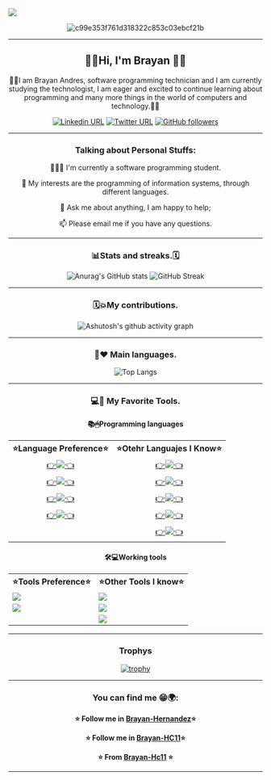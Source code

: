 <img src="https://komarev.com/ghpvc/?username=Brayan-Hc11&color=blue">
<div align="center">
  
![c99e353f761d318322c853c03ebcf21b](https://user-images.githubusercontent.com/118775234/233747561-7f1f6ab3-1ee1-4ea3-aef6-9404cd78d0e1.gif)
<!--![JzkswAdkC_uNUj7AySII3I8gjE6U3NlRRTUMPKqSK38](https://user-images.githubusercontent.com/118775234/208208524-a67a73d2-8cb4-49a2-9887-b3308eec045f.gif)-->
  
---
<h2> 🎸🎶Hi, I'm Brayan 🤟🏴</h2>
🧙‍♂️I am Brayan Andres, software programming technician and I am currently studying the technologist, I am eager and excited to continue learning about programming and many more things in the world of computers and technology.👋👊
  
[![Linkedin URL](https://img.shields.io/linkedin/url?color=blue&label=linkedin&logo=linkedin&url=https%3A%2F%2Ftwitter.com%2FBrayan_HC11)](https://twitter.com/Brayan_HC11?tab=followers)
[![Twitter URL](https://img.shields.io/twitter/url?color=blue&label=twitter&logo=twitter&url=https%3A%2F%2Ftwitter.com%2FBrayan_HC11)](https://twitter.com/Brayan_HC11?tab=followers)
[![GitHub followers](https://img.shields.io/github/followers/Brayan-Hc11.svg?style=social&label=Follow)](https://github.com/Brayan-Hc11?tab=followers)

---
  
### Talking about Personal Stuffs:

 👨🏽‍💻 I'm currently a software programming student.
  
 🤔 My interests are the programming of information systems, through different languages.
  
 💬 Ask me about anything, I am happy to help;
  
 📫 Please email me if you have any questions.

---
### 📊Stats and streaks.🗓
  ![Anurag's GitHub stats](https://github-readme-stats.vercel.app/api?username=Brayan-Hc11&show_icons=true&theme=radical)
  ![GitHub Streak](https://streak-stats.demolab.com/?user=Brayan-Hc11&show_icons=true&theme=radical)

---


### 🗓💥My contributions.
![Ashutosh's github activity graph](https://github-readme-activity-graph.cyclic.app/graph?username=Brayan-Hc11&theme=dracula)

---
###  👾❤ Main languages.
<!--![Top Langs](https://github-readme-stats.vercel.app/api/top-langs/?username=Brayan-Hc11&layout=compact&show_icons=true&theme=radical)-->
![Top Langs](https://github-readme-stats.vercel.app/api/top-langs/?username=Brayan-Hc11&langs_count=100&show_icons=true&theme=radical)

---
### 💻💼 My Favorite Tools.
  #### 📚🖱Programming languages
  <table>
  <!--Fila 1-->
    <tr>
      <th>⭐️Language Preference⭐️</th>
      <th>⭐️Otehr Languajes I Know⭐️</th>
    </tr>
  <!--Fila 2-->
    <tr align="center">
      <td>
        <a href="https://github.com/Brayan-Hc11/Practica_en_Python">
          👉<img src="https://img.shields.io/badge/-Python-blue?style=flat&logo=python&logoColor=white">👈
        </a>
      </td>
      <td>
        <a href="https://github.com/Brayan-Hc11/Practica_en_JavaScript">
          👉<img src="https://img.shields.io/badge/-JavaScript-yellow?style=flat&logo=JavaScript&logoColor=white">👈
        </a>
      </td>
    </tr>
  <!--Fila 3-->
    <tr align="center">
      <td>
          <a href="https://github.com/Brayan-Hc11/Practica_en_HTML">
            👉<img src="https://img.shields.io/badge/-HTML5-orange?style=flat&logo=html5&logoColor=white">👈
          </a>
      </td>
      <td>
          <a href="https://github.com/Brayan-Hc11/Pruebas_C-">
            👉<img src="https://img.shields.io/badge/-c-green?style=flat&logo=c#&logoColor=white">👈
          </a>
      </td>
    </tr>
    <!--Fila 4-->
    <tr align="center">
       <td>
         <a href="https://github.com/Brayan-Hc11/Practica_en_PHP">
          👉<img src="https://img.shields.io/badge/-PHP-purple?style=flat&logo=PHP&logoColor=white">👈
         </a>
       </td>
       <td>
         <a href="https://github.com/Brayan-Hc11/MarkDown">
           👉<img src="https://img.shields.io/badge/-MarkDown-white?style=flat&logo=MarkDown&logoColor=black">👈
         </a>
       </td>
    </tr>
    <!--Fila 5-->
      <tr align="center">
       <td>
         <a href="https://github.com/Brayan-Hc11/Practica_en_css3">
        👉<img src="https://img.shields.io/badge/-CSS3-purple?style=flat&logo=CSS3&logoColor=white">👈</li>
         </a>
       </td>
       <td>
         <a href="https://github.com/Brayan-Hc11/terminal">
        👉<img src="https://img.shields.io/badge/-Terminal-black?style=flat&logo=Terminal&logoColor=white">👈</li>
       </td>
    </tr>
    <!--Fila 6 -->
    <tr align="center">
       <td>
         </a>
       </td>
       <td>
         <a href="https://github.com/Brayan-Hc11/Java">
        👉<img src="https://img.shields.io/badge/-Java-red?style=flat&logo=Java&logoColor=white">👈</li>
       </td>
    </tr>     
</table>
  
#### 🛠💻Working tools
  <table>  
  <!--Fila 1-->
    <tr align="center">
      <th>⭐️Tools Preference⭐️</th>
      <th>⭐️Other Tools I know⭐️</th>
    </tr>
  <!--Fila 2-->
    <tr aling="center">
       <td><img src="http://img.shields.io/badge/-VS%20Code-007ACC?style=flat&logo=visual%20studio%20code&logoColor=white"></td>
       <td><img src="http://img.shields.io/badge/-Git-F1502F?style=flat&logo=git&logoColor=FFFFFF"></td>
    </tr>
  <!--Fila 3-->
    <tr aling="center">
      <td><img src="http://img.shields.io/badge/-Github-000000?style=flat&logo=github&logoColor=FFFFFF"></td>
      <td><img src="https://img.shields.io/badge/-React-000000?style=flat&logo=react&logoColor=00c8ff"></td>
    </tr>
    <!--Fila 4-->
    <tr aling="center">
       <td></td>
       <td><img src="https://img.shields.io/badge/-MySQL-F29111?style=flat&logo=mysql&logoColor=FFFFFF"></td>
     </tr>
    <!--Fila 5-->       
</table>

---
 
### Trophys
  [![trophy](https://github-profile-trophy.vercel.app/?username=Brayan-Hc11&theme=matrix)](https://github.com/ryo-ma/github-profile-trophy)
 
---
###     You can find me  😁🌍:

**⭐️ Follow me in [Brayan-Hernandez](https://www.facebook.com/profile.php?id=100028934001640)⭐️**

**⭐️ Follow me in [Brayan-HC11](https://twitter.com/Brayan_HC11)⭐️**

**⭐️ From [Brayan-Hc11](https://github.com/Brayan-Hc11) ⭐️**

---
</div>
